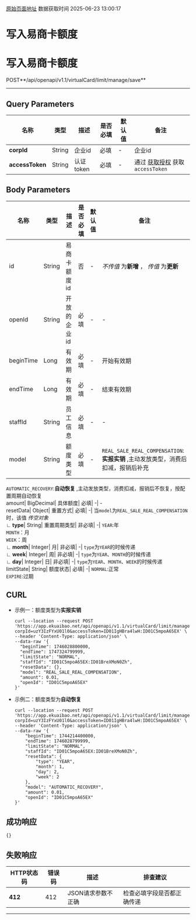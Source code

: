 [原始页面地址](https://docs.ekuaibao.com/docs/open-api/virtualCard/limit-manage-save)
数据获取时间 2025-06-23 13:00:17

# 写入易商卡额度

# 写入易商卡额度

POST**/api/openapi/v1.1/virtualCard/limit/manage/save**

* * *

## Query Parameters​

名称| 类型| 描述| 是否必填| 默认值| 备注  
---|---|---|---|---|---  
**corpId**|  String| 企业id| 必填| -| 企业id  
**accessToken**|  String| 认证token| 必填| -| 通过 [获取授权](/docs/open-api/getting-started/auth) 获取 `accessToken`  
  
## Body Parameters​

名称| 类型| 描述| 是否必填| 默认值| 备注  
---|---|---|---|---|---  
id| String| 易商卡额度id| 否| -| _不传值_ 为**新增** ， _传值_ 为**更新**  
openId| String| 开放的企业id| 必填| -| -  
beginTime| Long| 有效期| 必填| -| 开始有效期  
endTime| Long| 有效期| 必填| -| 结束有效期  
staffId| String| 员工信息| 必填| -| -  
model| String| 额度类型| 必填| -| `REAL_SALE_REAL_COMPENSATION`:**实报实销** ,主动发放类型，消费后扣减，报销后补充  
`AUTOMATIC_RECOVERY`:**自动恢复** ,主动发放类型，消费扣减，报销后不恢复，按配置周期自动恢复  
amount| BigDecimal| 具体额度| 必填| -| -  
resetData| Object| 重置方式| 必填| -| 当`model`为`REAL_SALE_REAL_COMPENSATION`时，该值 _传空对象_  
**∟ type**|  String| 重置周期类型| 非必填| -| `YEAR`:年  
`MONTH`：月  
`WEEK`：周  
**∟ month**|  Integer| 月| 非必填| -| `type`为`YEAR`的时候传递  
**∟ week**|  Integer| 周| 非必填| -| `type`为`YEAR`、`MONTH`的时候传递  
**∟ day**|  Integer| 日| 非必填| -| `type`为`YEAR`、`MONTH`、`WEEK`的时候传递  
limitState| String| 额度状态| 必填| -| `NORMAL`:正常  
`EXPIRE`:过期  
  
## CURL​

  * 示例一：额度类型为**实报实销**
        
        curl --location --request POST 'https://app.ekuaibao.net/api/openapi/v1.1/virtualCard/limit/manage/save?corpId=uzY3IzFYxU01l0&accessToken=ID01IgHBra4lwH:ID01C5mpoA65EX' \  
        --header 'Content-Type: application/json' \  
        --data-raw '{  
          "beginTime": 1746028800000,  
          "endTime": 1747324799999,  
          "limitState": "NORMAL",  
          "staffId": "ID01C5mpoA65EX:ID01BreXMoN0Zh",  
          "resetData": {},  
          "model": "REAL_SALE_REAL_COMPENSATION",  
          "amount": 0.01,  
          "openId": "ID01C5mpoA65EX"  
        }'  
        

  * 示例二：额度类型为**自动恢复**
        
        curl --location --request POST 'https://app.ekuaibao.net/api/openapi/v1.1/virtualCard/limit/manage/save?corpId=uzY3IzFYxU01l0&accessToken=ID01IgHBra4lwH:ID01C5mpoA65EX' \  
        --header 'Content-Type: application/json' \  
        --data-raw '{  
            "beginTime": 1744214400000,  
            "endTime": 1746028799999,  
            "limitState": "NORMAL",  
            "staffId": "ID01C5mpoA65EX:ID01BreXMoN0Zh",  
            "resetData": {  
                "type": "YEAR",  
                "month": 1,  
                "day": 2,  
                "week": 2  
            },  
            "model": "AUTOMATIC_RECOVERY",  
            "amount": 0.01,  
            "openId": "ID01C5mpoA65EX"  
        }'  
        




## 成功响应​
    
    
    {}  
    

## 失败响应​

HTTP状态码| 错误码| 描述| 排查建议  
---|---|---|---  
**412**|  412| JSON请求参数不正确| 检查必填字段是否都正确传递  
  
* * *
